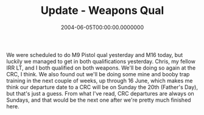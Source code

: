 ﻿---
title: Update - Weapons Qual
date: "2004-06-05T00:00:00.0000000"
featuredImage: img/update-weapons-qual-featured.png
---

We were scheduled to do M9 Pistol qual yesterday and M16 today, but luckily we managed to get in both qualifications yesterday. Chris, my fellow IRR LT, and I both qualified on both weapons. We'll be doing so again at the CRC, I think. We also found out we'll be doing some mine and booby trap training in the next couple of weeks, up through 16 June, which makes me think our departure date to a CRC will be on Sunday the 20th (Father's Day), but that's just a guess. From what I've read, CRC departures are always on Sundays, and that would be the next one after we're pretty much finished here.

